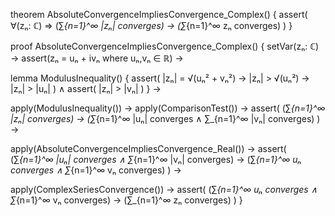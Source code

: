 theorem AbsoluteConvergenceImpliesConvergence_Complex() {
  assert(
    ∀(zₙ: ℂ) ⇒ 
    (∑_{n=1}^∞ |zₙ| converges) →
    (∑_{n=1}^∞ zₙ converges)
  )
}

proof AbsoluteConvergenceImpliesConvergence_Complex() {
  setVar(zₙ: ℂ) →
  assert(zₙ = uₙ + ivₙ where uₙ,vₙ ∈ ℝ) →
  
  lemma ModulusInequality() {
    assert(
      |zₙ| = √(uₙ² + vₙ²) →
      |zₙ| > √(uₙ²) →
      |zₙ| > |uₙ|
    ) ∧
    assert(
      |zₙ| > |vₙ|
    )
  } →

  apply(ModulusInequality()) →
  apply(ComparisonTest()) →
  assert(
    (∑_{n=1}^∞ |zₙ| converges) →
    (∑_{n=1}^∞ |uₙ| converges ∧ ∑_{n=1}^∞ |vₙ| converges)
  ) →

  apply(AbsoluteConvergenceImpliesConvergence_Real()) →
  assert(
    (∑_{n=1}^∞ |uₙ| converges ∧ ∑_{n=1}^∞ |vₙ| converges) →
    (∑_{n=1}^∞ uₙ converges ∧ ∑_{n=1}^∞ vₙ converges)
  ) →

  apply(ComplexSeriesConvergence()) →
  assert(
    (∑_{n=1}^∞ uₙ converges ∧ ∑_{n=1}^∞ vₙ converges) →
    (∑_{n=1}^∞ zₙ converges)
  )
}